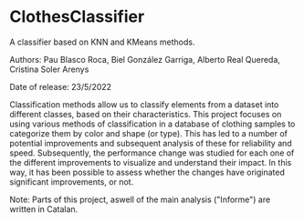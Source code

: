 # ClothesClassifier
A classifier based on KNN and KMeans methods.

Authors: Pau Blasco Roca, Biel González Garriga, Alberto Real Quereda, Cristina Soler Arenys

Date of release: 23/5/2022

Classification methods allow us to classify elements from a dataset into different classes, based on their characteristics. This project focuses on using various methods of classification in a database of clothing samples to categorize them by color and shape (or type). This has led to a number of potential improvements and subsequent analysis of these for reliability and speed. Subsequently, the performance change was studied for each one of the different improvements to visualize and understand their impact. In this way, it has been possible to assess whether the changes have originated significant improvements, or not.

Note: Parts of this project, aswell of the main analysis ("Informe") are written in Catalan.

